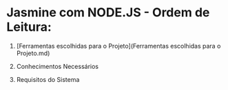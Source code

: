 # Jasmine com NODE.JS - Ordem de Leitura:

1. [Ferramentas escolhidas para o Projeto](Ferramentas escolhidas para o Projeto.md)

2. Conhecimentos Necessários

3. Requisitos do Sistema

